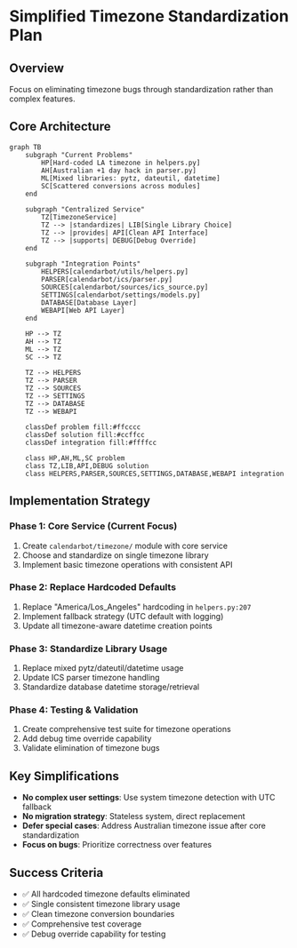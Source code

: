 # Simplified Timezone Standardization Plan

## Overview
Focus on eliminating timezone bugs through standardization rather than complex features.

## Core Architecture

```mermaid
graph TB
    subgraph "Current Problems"
        HP[Hard-coded LA timezone in helpers.py]
        AH[Australian +1 day hack in parser.py]
        ML[Mixed libraries: pytz, dateutil, datetime]
        SC[Scattered conversions across modules]
    end
    
    subgraph "Centralized Service"
        TZ[TimezoneService]
        TZ --> |standardizes| LIB[Single Library Choice]
        TZ --> |provides| API[Clean API Interface]
        TZ --> |supports| DEBUG[Debug Override]
    end
    
    subgraph "Integration Points"
        HELPERS[calendarbot/utils/helpers.py]
        PARSER[calendarbot/ics/parser.py]
        SOURCES[calendarbot/sources/ics_source.py]
        SETTINGS[calendarbot/settings/models.py]
        DATABASE[Database Layer]
        WEBAPI[Web API Layer]
    end
    
    HP --> TZ
    AH --> TZ
    ML --> TZ
    SC --> TZ
    
    TZ --> HELPERS
    TZ --> PARSER
    TZ --> SOURCES
    TZ --> SETTINGS
    TZ --> DATABASE
    TZ --> WEBAPI
    
    classDef problem fill:#ffcccc
    classDef solution fill:#ccffcc
    classDef integration fill:#ffffcc
    
    class HP,AH,ML,SC problem
    class TZ,LIB,API,DEBUG solution
    class HELPERS,PARSER,SOURCES,SETTINGS,DATABASE,WEBAPI integration
```

## Implementation Strategy

### Phase 1: Core Service (Current Focus)
1. Create `calendarbot/timezone/` module with core service
2. Choose and standardize on single timezone library
3. Implement basic timezone operations with consistent API

### Phase 2: Replace Hardcoded Defaults
1. Replace "America/Los_Angeles" hardcoding in `helpers.py:207`
2. Implement fallback strategy (UTC default with logging)
3. Update all timezone-aware datetime creation points

### Phase 3: Standardize Library Usage
1. Replace mixed pytz/dateutil/datetime usage
2. Update ICS parser timezone handling
3. Standardize database datetime storage/retrieval

### Phase 4: Testing & Validation
1. Create comprehensive test suite for timezone operations
2. Add debug time override capability
3. Validate elimination of timezone bugs

## Key Simplifications
- **No complex user settings**: Use system timezone detection with UTC fallback
- **No migration strategy**: Stateless system, direct replacement
- **Defer special cases**: Address Australian timezone issue after core standardization
- **Focus on bugs**: Prioritize correctness over features

## Success Criteria
- ✅ All hardcoded timezone defaults eliminated
- ✅ Single consistent timezone library usage
- ✅ Clean timezone conversion boundaries
- ✅ Comprehensive test coverage
- ✅ Debug override capability for testing